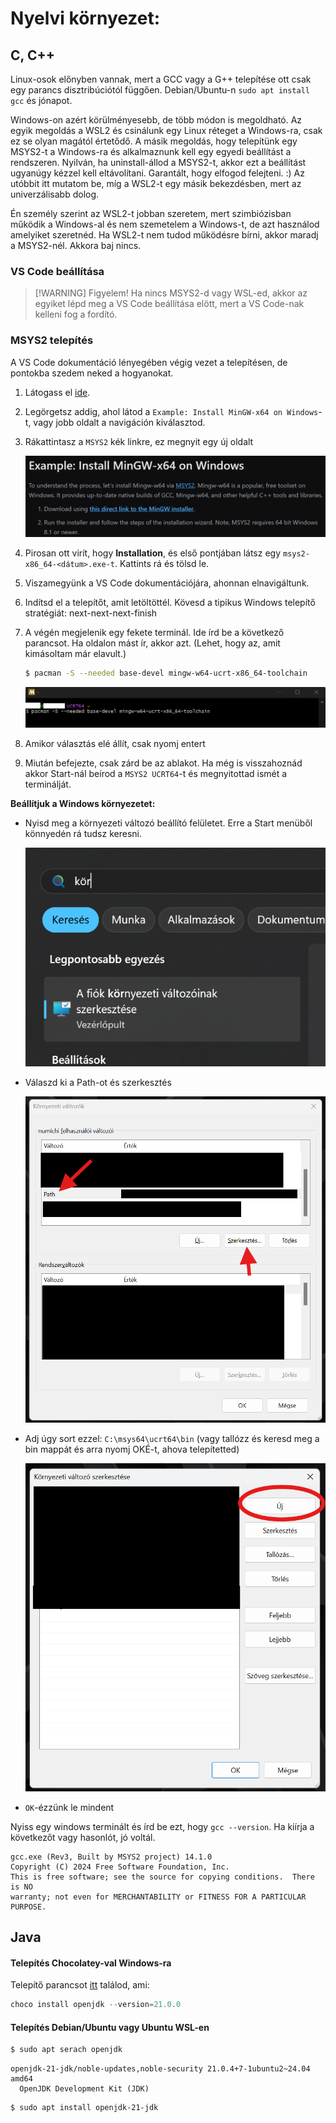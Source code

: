 
# Nyelvi környezet:

## C, C++

Linux-osok előnyben vannak, mert a GCC vagy a G++ telepítése ott csak egy parancs disztribúciótól függően. Debian/Ubuntu-n `sudo apt install gcc` és jónapot.

Windows-on azért körülményesebb, de több módon is megoldható. Az egyik megoldás a WSL2 és csinálunk egy Linux réteget a Windows-ra, csak ez se olyan magától értetődő. A másik megoldás, hogy telepítünk egy MSYS2-t a Windows-ra és alkalmaznunk kell egy egyedi beállítást a rendszeren. Nyilván, ha uninstall-állod a MSYS2-t, akkor ezt a beállítást ugyanúgy kézzel kell eltávolítani. Garantált, hogy elfogod felejteni. :) Az utóbbit itt mutatom be, míg a WSL2-t egy másik bekezdésben, mert az univerzálisabb dolog.

Én személy szerint az WSL2-t jobban szeretem, mert szimbiózisban működik a Windows-al és nem szemetelem a Windows-t, de azt használod amelyiket szeretnéd. Ha WSL2-t nem tudod működésre bírni, akkor maradj a MSYS2-nél. Akkora baj nincs.

### VS Code beállítása

> [!WARNING] Figyelem!
> Ha nincs MSYS2-d vagy WSL-ed, akkor az egyiket lépd meg a VS Code beállítása elött, mert a VS Code-nak kelleni fog a fordító.

### MSYS2 telepítés

A VS Code dokumentáció lényegében végig vezet a telepítésen, de pontokba szedem neked a hogyanokat.

1. Látogass el [ide](https://code.visualstudio.com/docs/languages/cpp).

2. Legörgetsz addig, ahol látod a `Example: Install MinGW-x64 on Windows`-t, vagy jobb oldalt a navigáción kiválasztod.

3. Rákattintasz a `MSYS2` kék linkre, ez megnyit egy új oldalt

   ![MSYS2 install gcc](../public/img/bevezetes/install/c/msys2-install-3_sign.png)

4. Pirosan ott virít, hogy **Installation**, és első pontjában látsz egy `msys2-x86_64-<dátum>.exe-t`. Kattints rá és tölsd le.

5. Viszamegyünk a VS Code dokumentációjára, ahonnan elnavigáltunk.

6. Indítsd el a telepítőt, amit letöltöttél. Kövesd a tipikus Windows telepítő stratégiát: next-next-next-finish

7. A végén megjelenik egy fekete terminál. Ide írd be a következő parancsot. Ha oldalon mást ír, akkor azt. (Lehet, hogy az, amit kimásoltam már elavult.)
    ```bash
    $ pacman -S --needed base-devel mingw-w64-ucrt-x86_64-toolchain
    ```
   ![MSYS2 install gcc](../public/img/bevezetes/install/c/msys2-install-7_sign.png)

8. Amikor választás elé állít, csak nyomj entert
9. Miután befejezte, csak zárd be az ablakot. Ha még is visszahoznád akkor Start-nál beírod a `MSYS2 UCRT64`-t és megnyitottad ismét a terminálját.


**Beállítjuk a Windows környezetet:**
- Nyisd meg a környezeti változó beállító felületet. Erre a Start menüből könnyedén rá tudsz keresni.

  ![Search Env config](../public/img/bevezetes/install/c/msys2-path-setting-0.png)

- Válaszd ki a Path-ot és szerkesztés

  ![Edit path](../public/img/bevezetes/install/c/msys2-path-setting-1.png)

- Adj úgy sort ezzel: `C:\msys64\ucrt64\bin` (vagy tallózz és keresd meg a bin mappát és arra nyomj OKÉ-t, ahova telepítetted)

  ![Add new env](../public/img/bevezetes/install/c/msys2-path-setting-2.png)

- `OK`-ézzünk le mindent

Nyiss egy windows terminált és írd be ezt, hogy `gcc --version`. Ha kiírja a következőt vagy hasonlót, jó voltál.
```
gcc.exe (Rev3, Built by MSYS2 project) 14.1.0
Copyright (C) 2024 Free Software Foundation, Inc.
This is free software; see the source for copying conditions.  There is NO
warranty; not even for MERCHANTABILITY or FITNESS FOR A PARTICULAR PURPOSE.
```



## Java

#### Telepítés Chocolatey-val Windows-ra
Telepítő parancsot [itt](https://community.chocolatey.org/packages/openjdk/21.0.0) találod, ami:

```powershell
choco install openjdk --version=21.0.0
```

#### Telepítés Debian/Ubuntu vagy Ubuntu WSL-en
```bash
$ sudo apt serach openjdk
```
```
openjdk-21-jdk/noble-updates,noble-security 21.0.4+7-1ubuntu2~24.04 amd64
  OpenJDK Development Kit (JDK)
```
```bash
$ sudo apt install openjdk-21-jdk
```
